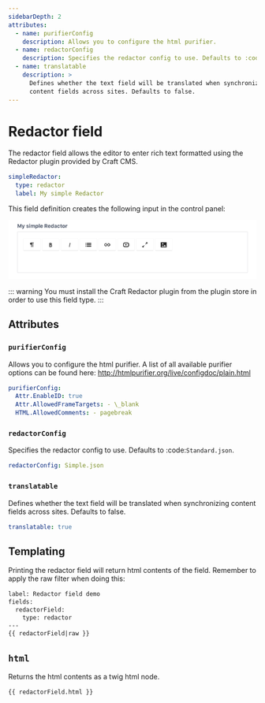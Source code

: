 ```yaml
---
sidebarDepth: 2
attributes:
  - name: purifierConfig
    description: Allows you to configure the html purifier.
  - name: redactorConfig
    description: Specifies the redactor config to use. Defaults to :code:`Standard.json`.
  - name: translatable
    description: >
      Defines whether the text field will be translated when synchronizing
      content fields across sites. Defaults to false.
---
```


# Redactor field

The redactor field allows the editor to enter rich text formatted using
the Redactor plugin provided by Craft CMS.

```yaml
simpleRedactor:
  type: redactor
  label: My simple Redactor
```

This field definition creates the following input in the control panel:

![A redactor field in the control panel](./images/redactor-field-01.png)

::: warning
You must install the Craft Redactor plugin from the plugin store in
order to use this field type.
:::

## Attributes

<tcf-field-attribs :attributes="$page.frontmatter.attributes" />

### `purifierConfig`

Allows you to configure the html purifier. A list of all available purifier options
can be found here: http://htmlpurifier.org/live/configdoc/plain.html

```yaml
purifierConfig:
  Attr.EnableID: true
  Attr.AllowedFrameTargets: - \_blank
  HTML.AllowedComments: - pagebreak
```

### `redactorConfig`

Specifies the redactor config to use. Defaults to :code:`Standard.json`.

```yaml
redactorConfig: Simple.json
```

### `translatable`

Defines whether the text field will be translated when synchronizing
content fields across sites. Defaults to false.

```yaml
translatable: true
```

## Templating

Printing the redactor field will return html contents of the field. Remember
to apply the raw filter when doing this:

```twig
label: Redactor field demo
fields:
  redactorField:
    type: redactor
---
{{ redactorField|raw }}
```

## `html`

Returns the html contents as a twig html node.

```twig
{{ redactorField.html }}
```

